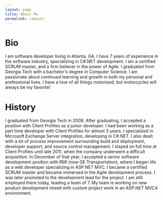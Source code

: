 ```yaml
---
layout: page
title: About Me
permalink: /about/
---
```


# Bio

I am software developer living in Atlanta, GA. I have 7 years of experience in the software industry, specializing in C#.NET development. I am a certified SCRUM master, and a firm believer in the power of Agile. I graduated from Georgia Tech with a bachelor's degree in Computer Science. I am passionate about continued learning and growth in both my personal and professional lives. I have a love of all things motorized, but motorcycles will always be my favorite!

# History

I graduated from Georgia Tech in 2008. After graduating, I accepted a position with Client Profiles as a junior developer. I had been working as a part time developer with Client Profiles for almost 3 years. I specialized in Microsoft Exchange Server integration, developing in C#.NET. I also dealt with a lot of process improvement surrounding build and deployment, developer support, and source control management. I stayed on full time at Client Profiles until late 2011, when the company underwent a difficult acquisition. In December of that year, I accepted a senior software development position with RMI (now GE Transportation), where I began life as a web developer specializing in ASP.NET MVC. I became a certified SCRUM master and became immersed in the Agile development process. I was later promoted to the development lead for the project. I am still employed there today, leading a team of 7. My team is working on new product development mixed with custom project work in an ASP.NET MVC4 environment.
